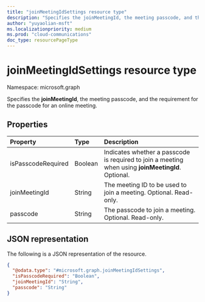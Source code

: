 ```yaml
---
title: "joinMeetingIdSettings resource type"
description: "Specifies the joinMeetingId, the meeting passcode, and the requirement for the passcode."
author: "yuyaolian-msft"
ms.localizationpriority: medium
ms.prod: "cloud-communications"
doc_type: resourcePageType
---
```


# joinMeetingIdSettings resource type

Namespace: microsoft.graph

Specifies the **joinMeetingId**, the meeting passcode, and the requirement for the passcode for an online meeting.

## Properties

| Property            | Type      | Description                                   |
|:--------------------|:----------|:----------------------------------------------|
| isPasscodeRequired  | Boolean   | Indicates whether a passcode is required to join a meeting when using **joinMeetingId**. Optional. |
| joinMeetingId       | String    | The meeting ID to be used to join a meeting. Optional. Read-only. |
| passcode            | String    | The passcode to join a meeting.  Optional. Read-only. |
## JSON representation

The following is a JSON representation of the resource.
<!-- {
  "blockType": "resource",
  "@odata.type": "microsoft.graph.joinMeetingIdSettings"
}
-->

``` json
{
  "@odata.type": "#microsoft.graph.joinMeetingIdSettings",
  "isPasscodeRequired": "Boolean",
  "joinMeetingId": "String",
  "passcode": "String"
}
```
